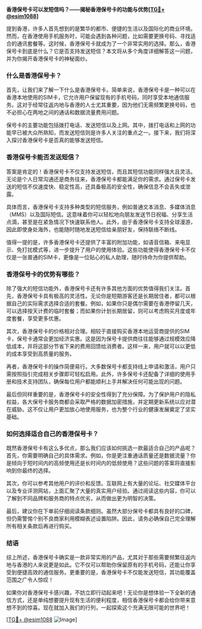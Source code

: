 **香港保号卡可以发短信吗？——揭秘香港保号卡的功能与优势[[TG💪+ @esim1088](https://t.me/s/esim1088)]**

提到香港，许多人首先想到的是繁华的都市、便捷的生活以及国际化的商业环境。然而，在香港使用手机服务时，可能会遇到各种问题，比如需要更换号码、寻找适合的通讯套餐等。这时候，香港保号卡就成为了一个非常实用的选择。那么，香港保号卡到底是什么？它是否支持发送短信？本文将从多个角度详细解答这一问题，并为你揭开香港保号卡的神秘面纱。

### 什么是香港保号卡？

首先，让我们来了解一下什么是香港保号卡。简单来说，香港保号卡是一种可以在香港本地使用的SIM卡，它允许用户保留现有的手机号码，同时享受本地通信服务。这对于经常往返内地与香港的人士尤其重要，因为他们无需频繁更换号码，也不必担心在两地之间的通话和数据流量费用问题。

保号卡的主要功能包括拨打电话、发送短信以及上网。其中，拨打电话和上网的功能早已被大众所熟知，而发送短信则是许多人关注的重点之一。接下来，我们将深入探讨香港保号卡是否真的能够发送短信。

### 香港保号卡能否发送短信？

答案是肯定的！香港保号卡不仅支持发送短信，而且其短信功能同样强大且灵活。无论是个人日常沟通还是商务往来，香港保号卡都能满足你的需求。通过保号卡发送的短信不仅速度快、稳定性高，还具备极高的安全性，确保信息不会丢失或泄露。

具体而言，香港保号卡支持多种类型的短信服务，例如普通文本消息、多媒体消息（MMS）以及国际短信。这意味着你可以轻松地向朋友发送节日祝福、分享生活点滴，甚至是在紧急情况下快速联系他人。此外，由于香港保号卡支持全球漫游，因此即使身处海外，也能随时随地发送短信给亲朋好友，保持联络不断线。

值得一提的是，许多香港保号卡还提供了丰富的附加功能，如语音信箱、来电显示、免打扰模式等，进一步提升了用户的使用体验。这些功能使得香港保号卡不仅仅是一张普通的SIM卡，更像是一位贴心的私人助理，随时待命为你提供帮助。

### 香港保号卡的优势有哪些？

除了强大的短信功能外，香港保号卡还有许多其他方面的优势值得我们关注。首先，香港保号卡具有极高的灵活性。无论你是短期游客还是长期居住者，都可以根据自己的实际需求选择合适的套餐。例如，如果你只是偶尔需要在香港停留几天，可以选择按天计费的临时套餐；而如果你计划长期居留，则可以考虑购买月度或年度套餐，享受更多优惠。

其次，香港保号卡的价格相对合理。相较于直接购买香港本地运营商提供的SIM卡，保号卡通常会更加经济实惠。这是因为保号卡提供商往往能够通过规模效应降低成本，并将这部分节省下来的费用回馈给消费者。这样一来，用户就可以以更低的成本享受到高质量的服务。

再者，香港保号卡的操作简便易行。大多数保号卡都支持线上申请和激活，用户只需按照指引完成相关步骤即可轻松启用。此外，许多保号卡还配备了详细的使用手册和技术支持团队，确保每位用户都能顺利上手并解决任何可能出现的问题。

最后但同样重要的是，香港保号卡的安全性得到了充分保障。为了保护用户的隐私权益，各大保号卡服务商都会采取严格的数据加密措施，并定期更新系统以应对潜在威胁。这不仅让用户更加放心地使用服务，也为整个行业的健康发展奠定了坚实基础。

### 如何选择适合自己的香港保号卡？

既然香港保号卡有这么多优点，那么我们应该如何挑选一款最适合自己的产品呢？首先，你需要明确自己的具体需求。例如，你是更注重通话质量还是数据流量？你是倾向于短时间内的高频使用还是长时间内的低频使用？这些问题的答案将直接影响到你最终的选择。

其次，你可以参考其他用户的评价和反馈。互联网上有大量的论坛、社交媒体平台以及专业评测网站，上面汇聚了大量的真实用户经验。通过阅读这些内容，你可以了解到不同品牌和服务商的特点优劣，从而做出更为明智的决策。

最后，建议你在下单前仔细阅读条款细则。虽然大部分保号卡都具有良好的口碑，但仍需警惕个别不良商家利用模糊表述设置陷阱。因此，请务必确保自己完全理解所有相关条款后再进行购买。

### 结语

综上所述，香港保号卡确实是一款非常实用的产品，尤其对于那些需要频繁往返内地与香港的人来说更是如此。它不仅可以帮助你保留原有的手机号码，还能让你享受到便捷高效的通信服务。更重要的是，香港保号卡不仅能发送短信，其功能覆盖范围之广令人惊叹！

如果你对香港保号卡感兴趣，不妨立即行动起来吧！无论你是想体验一下全新的通信方式，还是单纯想要提升现有生活的便利程度，相信香港保号卡都会给你带来意想不到的惊喜。现在就加入我们的行列，一起探索这个充满无限可能的世界吧！

[[TG💪+ @esim1088](https://t.me/s/esim1088) ![Image](https://i.postimg.cc/4NQfJmqS/Snipaste-2025-05-13-00-14-12.png)]